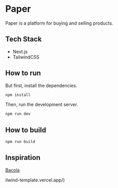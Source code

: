 # Paper

Paper is a platform for buying and selling products.

## Tech Stack

- Next.js
- TailwindCSS

## How to run

But first, install the dependencies.

```bash
npm install
```

Then, run the development server.

```bash
npm run dev
```

## How to build

```bash
npm run build
```

## Inspiration

[Bacola](https://klbtheme.com/bacola/my-account/)

ilwind-template.vercel.app/)